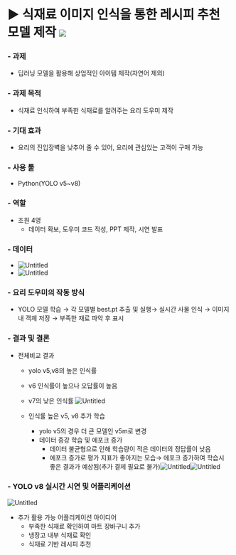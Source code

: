 # ▶ 식재료 이미지 인식을 통한 레시피 추천 모델 제작 <img src="https://img.shields.io/badge/Team_Project-000000"/>

### - 과제
- 딥러닝 모델을 활용해 상업적인 아이템 제작(자연어 제외)

### - 과제 목적
- 식재료 인식하여 부족한 식재료를 알려주는 요리 도우미 제작

### - 기대 효과
- 요리의 진입장벽을 낮추어 줄 수 있어, 요리에 관심있는 고객이 구매 가능

### - 사용 툴
- Python(YOLO v5~v8)

### - 역할
- 조원 4명
  - 데이터 확보, 도우미 코드 작성, PPT 제작, 시연 발표

### - 데이터
- ![Untitled](https://prod-files-secure.s3.us-west-2.amazonaws.com/2efa88c5-ab86-49c6-81d8-0248d6aa7b5d/79ef0434-a6be-4c14-8f63-1c22c4dca40f/Untitled.png)
- ![Untitled](https://prod-files-secure.s3.us-west-2.amazonaws.com/2efa88c5-ab86-49c6-81d8-0248d6aa7b5d/b29dfed5-f42f-472f-ad75-01ef45b30540/Untitled.png)

### - 요리 도우미의 작동 방식
- YOLO 모델 학습 → 각 모델별 best.pt 추출 및 실행→ 실시간 사물 인식 → 이미지내 객체 저장 → 부족한 재료 파악 후 표시


### - 결과 및 결론
- 전체비교 결과
  - yolo v5,v8의 높은 인식률
  - v6 인식률이 높으나 오답률이 높음
  - v7의 낮은 인식률
      ![Untitled](https://prod-files-secure.s3.us-west-2.amazonaws.com/2efa88c5-ab86-49c6-81d8-0248d6aa7b5d/5acf3c18-5bd2-48c7-a885-ddd4f77b5bf0/Untitled.png)

  - 인식률 높은 v5, v8 추가 학습
      - yolo v5의 경우 더 큰 모델인 v5m로 변경
      - 데이터 증강 학습 및 에포크 증가
          - 데이터 불균형으로 인해 학습량이 적은 데이터의 정답률이 낮음
          - 에포크 증가로 평가 지표가 좋아지는 모습→ 에포크 증가하여 학습시 좋은 결과가 예상됨(추가 결제 필요로 불가)![Untitled](https://prod-files-secure.s3.us-west-2.amazonaws.com/2efa88c5-ab86-49c6-81d8-0248d6aa7b5d/73549eb8-70d9-4aac-b3c1-bd70c6bc3e19/Untitled.png)![Untitled](https://prod-files-secure.s3.us-west-2.amazonaws.com/2efa88c5-ab86-49c6-81d8-0248d6aa7b5d/8e318186-fe1d-47af-aa0f-82bcbe39240c/Untitled.png)

### - YOLO v8 실시간 시연 및 어플리케이션
![Untitled](https://prod-files-secure.s3.us-west-2.amazonaws.com/2efa88c5-ab86-49c6-81d8-0248d6aa7b5d/53a095e4-4525-4cc6-b517-0d27fae08348/Untitled.png)
- 추가 활용 가능 어플리케이션 아이디어
    - 부족한 식재료 확인하여 마트 장바구니 추가
    - 냉장고 내부 식재료 확인
    - 식재료 기반 레시피 추천